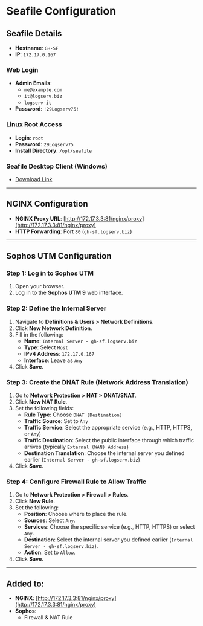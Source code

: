 # Seafile Configuration

## Seafile Details

- **Hostname**: `GH-SF`
- **IP**: `172.17.0.167`

### Web Login

- **Admin Emails**: 
  - `me@example.com`
  - `it@logserv.biz`
  - `logserv-it`
- **Password**: `!29Logserv75!`

### Linux Root Access

- **Login**: `root`
- **Password**: `29Logserv75`
- **Install Directory**: `/opt/seafile`

### Seafile Desktop Client (Windows)

- [Download Link](https://www.seafile.com/en/download/)

---

## NGINX Configuration

- **NGINX Proxy URL**: [http://172.17.3.3:81/nginx/proxy](http://172.17.3.3:81/nginx/proxy)
- **HTTP Forwarding**: Port `80` (`gh-sf.logserv.biz`)

---

## Sophos UTM Configuration

### Step 1: Log in to Sophos UTM

1. Open your browser.
2. Log in to the **Sophos UTM 9** web interface.

### Step 2: Define the Internal Server

1. Navigate to **Definitions & Users > Network Definitions**.
2. Click **New Network Definition**.
3. Fill in the following:
   - **Name**: `Internal Server - gh-sf.logserv.biz`
   - **Type**: Select `Host`
   - **IPv4 Address**: `172.17.0.167`
   - **Interface**: Leave as `Any`
4. Click **Save**.

### Step 3: Create the DNAT Rule (Network Address Translation)

1. Go to **Network Protection > NAT > DNAT/SNAT**.
2. Click **New NAT Rule**.
3. Set the following fields:
   - **Rule Type**: Choose `DNAT (Destination)`
   - **Traffic Source**: Set to `Any`
   - **Traffic Service**: Select the appropriate service (e.g., HTTP, HTTPS, or `Any`)
   - **Traffic Destination**: Select the public interface through which traffic arrives (typically `External (WAN) Address`)
   - **Destination Translation**: Choose the internal server you defined earlier (`Internal Server - gh-sf.logserv.biz`)
4. Click **Save**.

### Step 4: Configure Firewall Rule to Allow Traffic

1. Go to **Network Protection > Firewall > Rules**.
2. Click **New Rule**.
3. Set the following:
   - **Position**: Choose where to place the rule.
   - **Sources**: Select `Any`.
   - **Services**: Choose the specific service (e.g., HTTP, HTTPS) or select `Any`.
   - **Destination**: Select the internal server you defined earlier (`Internal Server - gh-sf.logserv.biz`).
   - **Action**: Set to `Allow`.
4. Click **Save**.

---

## Added to:

- **NGINX**: [http://172.17.3.3:81/nginx/proxy](http://172.17.3.3:81/nginx/proxy)
- **Sophos**: 
  - Firewall & NAT Rule
